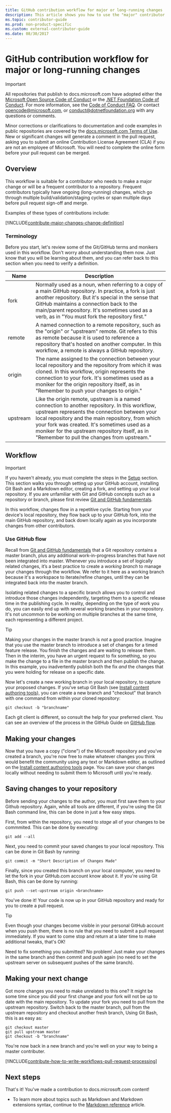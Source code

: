 ```yaml
---
title: GitHub contribution workflow for major or long-running changes
description: This article shows you how to use the "major" contributor workflow to make contributions to docs.microsoft.com articles.
ms.topic: contributor-guide
ms.prod: non-product-specific
ms.custom: external-contributor-guide
ms.date: 08/30/2017
---
```

# GitHub contribution workflow for major or long-running changes

> [!IMPORTANT]
> All repositories that publish to docs.microsoft.com have adopted either the [Microsoft Open Source Code of Conduct](https://opensource.microsoft.com/codeofconduct/) or the [.NET Foundation Code of Conduct](https://dotnetfoundation.org/code-of-conduct). For more information, see the [Code of Conduct FAQ](https://opensource.microsoft.com/codeofconduct/faq/). Or contact [opencode@microsoft.com](mailto:opencode@microsoft.com), or [conduct@dotnetfoundation.org](mailto:conduct@dotnetfoundation.org) with any questions or comments.<br>
>
> Minor corrections or clarifications to documentation and code examples in public repositories are covered by the [docs.microsoft.com Terms of Use](https://docs.microsoft.com/legal/termsofuse). New or significant changes will generate a comment in the pull request, asking you to submit an online Contribution License Agreement (CLA) if you are not an employee of Microsoft. You will need to complete the online form before your pull request can be merged.

## Overview

This workflow is suitable for a contributor who needs to make a major change or will be a frequent contributor to a repository. Frequent contributors typically have ongoing (long-running) changes, which go through multiple build/validation/staging cycles or span multiple days before pull request sign-off and merge.

Examples of these types of contributions include:

[!INCLUDE[contribute-major-changes-change-definition](includes/contribute-how-to-write-workflows-major-change-definition.md)]

### Terminology

Before you start, let's review some of the Git/GitHub terms and monikers used in this workflow. Don't worry about understanding them now. Just know that you will be learning about them, and you can refer back to this section when you need to verify a definition.

| Name | Description |
|-----------|-------------|
|fork|Normally used as a noun, when referring to a copy of a main GitHub repository. In practice, a fork is just another repository. But it's special in the sense that GitHub maintains a connection back to the main/parent repository. It's sometimes used as a verb, as in "You must fork the repository first."|
|remote|A named connection to a remote repository, such as the "origin" or "upstream" remote. Git refers to this as remote because it is used to reference a repository that's hosted on another computer. In this workflow, a remote is always a GitHub repository.|
|origin|The name assigned to the connection between your local repository and the repository from which it was cloned. In this workflow, origin represents the connection to your fork. It's sometimes used as a moniker for the origin repository itself, as in "Remember to push your changes to origin."|
|upstream|Like the origin remote, upstream is a named connection to another repository. In this workflow, upstream represents the connection between your local repository and the main repository, from which your fork was created. It's sometimes used as a moniker for the upstream repository itself, as in "Remember to pull the changes from upstream."|

## Workflow

>[!IMPORTANT]
> If you haven't already, you must complete the steps in the [Setup](get-started-setup-github.md) section. This section walks you through setting up your GitHub account, installing Git Bash and a Markdown editor, creating a fork, and setting up your local repository. If you are unfamiliar with Git and GitHub concepts such as a repository or branch, please first review [Git and GitHub fundamentals](git-github-fundamentals.md).

In this workflow, changes flow in a repetitive cycle. Starting from your device's local repository, they flow back up to your GitHub fork, into the main GitHub repository, and back down locally again as you incorporate changes from other contributors.

### Use GitHub flow

Recall from [Git and GitHub fundamentals](git-github-fundamentals.md#git) that a Git repository contains a master branch, plus any additional work-in-progress branches that have not been integrated into master. Whenever you introduce a set of logically related changes, it’s a best practice to create a *working branch* to manage your changes through the workflow. We refer to it here as a working branch because it's a workspace to iterate/refine changes, until they can be integrated back into the master branch.

Isolating related changes to a specific branch allows you to control and introduce those changes independently, targeting them to a specific release time in the publishing cycle. In reality, depending on the type of work you do, you can easily end up with several working branches in your repository. It's not uncommon to be working on multiple branches at the same time, each representing a different project.

>[!TIP]
>Making your changes in the master branch is *not* a good practice. Imagine that you use the master branch to introduce a set of changes for a timed feature release. You finish the changes and are waiting to release them. Then in the interim, you have an urgent request to fix something, so you make the change to a file in the master branch and then publish the change. In this example, you inadvertently publish both the fix *and* the changes that you were holding for release on a specific date.

Now let's create a new working branch in your local repository, to capture your proposed changes. If you've setup Git Bash (see [Install content authoring tools](get-started-setup-tools.md)), you can create a new branch and "checkout" that branch with one command from within your cloned repository:

````
git checkout -b "branchname"
````

Each git client is different, so consult the help for your preferred client. You can see an overview of the process in the GitHub Guide on [GitHub flow](https://guides.github.com/introduction/flow/).

## Making your changes

Now that you have a copy ("clone") of the Microsoft repository and you've created a branch, you're now free to make whatever changes you think would benefit the community using any text or Markdown editor, as outlined on the [Install content authoring tools](get-started-setup-tools.md) page.  You can save your changes locally without needing to submit them to Microsoft until you're ready.

## Saving changes to your repository

Before sending your changes to the author, you must first save them to your Github repository.  Again, while all tools are different, if you're using the Git Bash command line, this can be done in just a few easy steps.

First, from within the repository, you need to _stage_ all of your changes to be commmited.  This can be done by executing:

````
git add --all
````

Next, you need to commit your saved changes to your local repository.  This can be done in Git Bash by running:

````
git commit -m "Short Description of Changes Made"
````

Finally, since you created this branch on your local computer, you need to let the fork in your GitHub.com account know about it.  If you're using Git Bash, this can be done by running:

````
git push --set-upstream origin <branchname>
````

You've done it!  Your code is now up in your GitHub repository and ready for you to create a pull request.  

>[!TIP]
> Even though your changes become visible in your personal GitHub account when you push them, there is no rule that you need to submit a pull request immediately.  If you want to come stop and return at a later time to make additional tweaks, that's OK!

Need to fix something you submitted?  No problem!  Just make your changes in the same branch and then commit and push again (no need to set the upstream server on subsequent pushes of the same branch).

## Making your next change

Got more changes you need to make unrelated to this one?  It might be some time since you did your first change and your fork will not be up to date with the main repository. To update your fork you need to pull from the upstream repository. Switch back to the master branch, pull from the upstream repository and checkout another fresh branch,  Using Git Bash, this is as easy as:

````
git checkout master
git pull upstream master
git checkout -b "branchname"
````

You're now back in a new branch and you're well on your way to being a master contributer.

[!INCLUDE[contribute-how-to-write-workflows-pull-request-processing](includes/contribute-how-to-write-workflows-pull-request-processing.md)]

## Next steps

That's it! You've made a contribution to docs.microsoft.com content!

- To learn more about topics such as Markdown and Markdown extensions syntax, continue to the [Markdown reference](markdown-reference.md) article.
